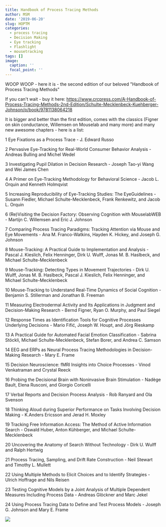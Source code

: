 ```yaml
---
title: Handbook of Process Tracing Methods
author: MSM
date: '2019-06-20'
slug: HOPTM
categories:
  - process tracing
  - Decision Making
  - Eye tracking
  - Flashlight
  - mousetracking
tags: []
image:
  caption: ''
  focal_point: ''
---
```

WOOP WOOP - here it is - the second edition of our beloved "Handbook of Process Tracing Methods" 

If you can't wait - buy it here: https://www.crcpress.com/A-Handbook-of-Process-Tracing-Methods-2nd-Edition/Schulte-Mecklenbeck-Kuehberger-Johnson/p/book/9781138064218

It is bigger and better than the first edition, comes with the classics (Figner on skin conductance, Willemsen on Mouselab and many more) and many new awesome chapters - here is a list:

1 Eye Fixations as a Process Trace - J. Edward Russo

2 Pervasive Eye-Tracking for Real-World Consumer Behavior Analysis - Andreas Bulling and Michel Wedel

3 Investigating Pupil Dilation in Decision Research - Joseph Tao-yi Wang and Wei James Chen

4 A Primer on Eye-Tracking Methodology for Behavioral Science - Jacob L. Orquin and Kenneth Holmqvist

5 Increasing Reproducibility of Eye-Tracking Studies: The EyeGuidelines - Susann Fiedler, Michael Schulte-Mecklenbeck, Frank Renkewitz, and Jacob L. Orquin

6 (Re)Visiting the Decision Factory: Observing Cognition with MouselabWEB - Martijn C. Willemsen and Eric J. Johnson

7 Comparing Process Tracing Paradigms: Tracking Attention via Mouse and Eye Movements - Ana M. Franco-Watkins, Hayden K. Hickey, and Joseph G. Johnson

8 Mouse-Tracking: A Practical Guide to Implementation and Analysis - Pascal J. Kieslich, Felix Henninger, Dirk U. Wulff, Jonas M. B. Haslbeck, and Michael Schulte-Mecklenbeck

9 Mouse-Tracking: Detecting Types in Movement Trajectories - Dirk U. Wulff, Jonas M. B. Haslbeck, Pascal J. Kieslich, Felix Henninger, and Michael Schulte-Mecklenbeck

10 Mouse-Tracking to Understand Real-Time Dynamics of Social Cognition - Benjamin S. Stillerman and Jonathan B. Freeman

11 Measuring Electrodermal Activity and Its Applications in Judgment and Decision-Making Research - Bernd Figner, Ryan O. Murphy, and Paul Siegel

12 Response Times as Identification Tools for Cognitive Processes Underlying Decisions - Mario Fifić, Joseph W. Houpt, and Jörg Rieskamp

13 A Practical Guide for Automated Facial Emotion Classification - Sabrina Stöckli, Michael Schulte-Mecklenbeck, Stefan Borer, and Andrea C. Samson

14 EEG and ERPs as Neural Process Tracing Methodologies in Decision-Making Research - Mary E. Frame

15 Decision Neuroscience: fMRI Insights into Choice Processes - Vinod Venkatraman and Crystal Reeck

16 Probing the Decisional Brain with Noninvasive Brain Stimulation - Nadège Bault, Elena Rusconi, and Giorgio Coricelli

17 Verbal Reports and Decision Process Analysis - Rob Ranyard and Ola Svenson

18 Thinking Aloud during Superior Performance on Tasks Involving Decision Making - K.Anders Ericsson and Jerad H. Moxley

19 Tracking Free Information Access: The Method of Active Information Search - Oswald Huber, Anton Kühberger, and Michael Schulte-Mecklenbeck

20 Uncovering the Anatomy of Search Without Technology - Dirk U. Wulff and Ralph Hertwig

21 Process Tracing, Sampling, and Drift Rate Construction - Neil Stewart and Timothy L. Mullett

22 Using Multiple Methods to Elicit Choices and to Identify Strategies - Ulrich Hoffrage and Nils Reisen

23 Testing Cognitive Models by a Joint Analysis of Multiple Dependent Measures Including Process Data - Andreas Glöckner and Marc Jekel

24 Using Process Tracing Data to Define and Test Process Models - Joseph G. Johnson and Mary E. Frame

![](/post/2019-06-20-handbook-of-process-tracing-methods_files/0_Cover.tif)
